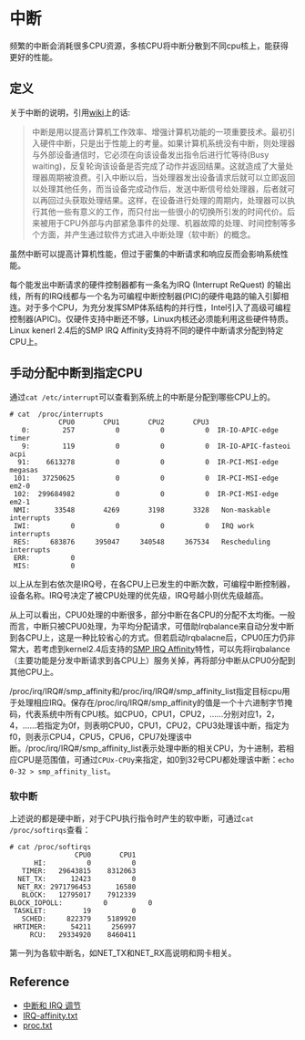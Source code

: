 # 中断
频繁的中断会消耗很多CPU资源，多核CPU将中断分散到不同cpu核上，能获得更好的性能。

## 定义
关于中断的说明，引用[wiki](https://zh.wikipedia.org/wiki/%E4%B8%AD%E6%96%B7)上的话:

> 中断是用以提高计算机工作效率、增强计算机功能的一项重要技术。最初引入硬件中断，只是出于性能上的考量。如果计算机系统没有中断，则处理器与外部设备通信时，它必须在向该设备发出指令后进行忙等待(Busy waiting)，反复轮询该设备是否完成了动作并返回结果。这就造成了大量处理器周期被浪费。引入中断以后，当处理器发出设备请求后就可以立即返回以处理其他任务，而当设备完成动作后，发送中断信号给处理器，后者就可以再回过头获取处理结果。这样，在设备进行处理的周期内，处理器可以执行其他一些有意义的工作，而只付出一些很小的切换所引发的时间代价。后来被用于CPU外部与内部紧急事件的处理、机器故障的处理、时间控制等多个方面，并产生通过软件方式进入中断处理（软中断）的概念。

虽然中断可以提高计算机性能，但过于密集的中断请求和响应反而会影响系统性能。

每个能发出中断请求的硬件控制器都有一条名为IRQ (Interrupt ReQuest) 的输出线，所有的IRQ线都与一个名为可编程中断控制器(PIC)的硬件电路的输入引脚相连。对于多个CPU，为充分发挥SMP体系结构的并行性，Intel引入了高级可编程控制器(APIC)。仅硬件支持中断还不够，Linux内核还必须能利用这些硬件特质。Linux kenerl 2.4后的SMP IRQ Affinity支持将不同的硬件中断请求分配到特定CPU上。

## 手动分配中断到指定CPU
通过`cat /etc/interrupt`可以查看到系统上的中断是分配到哪些CPU上的。
```
# cat  /proc/interrupts
            CPU0       CPU1       CPU2       CPU3
   0:        257          0          0          0  IR-IO-APIC-edge      timer
   9:        119          0          0          0  IR-IO-APIC-fasteoi   acpi
  91:    6613278          0          0          0  IR-PCI-MSI-edge      megasas
 101:   37250625          0          0          0  IR-PCI-MSI-edge      em2-0
 102:  299684982          0          0          0  IR-PCI-MSI-edge      em2-1
 NMI:      33548       4269       3198       3328   Non-maskable interrupts
 IWI:          0          0          0          0   IRQ work interrupts
 RES:     683876     395047     340548     367534   Rescheduling interrupts
 ERR:          0
 MIS:          0

```

以上从左到右依次是IRQ号，在各CPU上已发生的中断次数，可编程中断控制器，设备名称。IRQ号决定了被CPU处理的优先级，IRQ号越小则优先级越高。

从上可以看出，CPU0处理的中断很多，部分中断在各CPU的分配不太均衡。一般而言，中断只被CPU0处理，为平均分配请求，可借助Irqbalance来自动分发中断到各CPU上，这是一种比较省心的方式。但若启动Irqbalacne后，CPU0压力仍非常大，若考虑到kernel2.4后支持的[SMP IRQ Affinity](https://github.com/torvalds/linux/blob/9256d5a308c95a50c6e85d682492ae1f86a70f9b/Documentation/IRQ-affinity.txt)特性，可以先将irqbalance（主要功能是分发中断请求到各CPU上）服务关掉，再将部分中断从CPU0分配到其他CPU上。

/proc/irq/IRQ#/smp_affinity和/proc/irq/IRQ#/smp_affinity_list指定目标cpu用于处理相应IRQ。保存在/proc/irq/IRQ#/smp_affinity的值是一个十六进制字节掩码，代表系统中所有CPU核。如CPU0，CPU1，CPU2，……分别对应1，2，4，……若指定为0f，则表明CPU0，CPU1，CPU2，CPU3处理该中断，指定为f0，则表示CPU4，CPU5，CPU6，CPU7处理该中断。/proc/irq/IRQ#/smp_affinity_list表示处理中断的相关CPU，为十进制，若相应CPU是范围值，可通过`CPUx-CPUy`来指定，如0到32号CPU都处理该中断：`echo 0-32 > smp_affinity_list`。

### 软中断
上述说的都是硬中断，对于CPU执行指令时产生的软中断，可通过`cat /proc/softirqs`查看：

```
# cat /proc/softirqs
                CPU0       CPU1
      HI:          0          0
   TIMER:   29643815    8312063
  NET_TX:      12423          0
  NET_RX: 2971796453      16580
   BLOCK:   12795017    7912339
BLOCK_IOPOLL:          0          0
 TASKLET:         19          0
   SCHED:     822379    5189920
 HRTIMER:      54211     256997
     RCU:   29334920    8460411
```

第一列为各软中断名，如NET_TX和NET_RX高说明和网卡相关。

## Reference
- [中断和 IRQ 调节](https://access.redhat.com/documentation/zh-CN/Red_Hat_Enterprise_Linux/6/html/Performance_Tuning_Guide/s-cpu-irq.html)
- [IRQ-affinity.txt](https://github.com/torvalds/linux/blob/9256d5a308c95a50c6e85d682492ae1f86a70f9b/Documentation/IRQ-affinity.txt)
- [proc.txt](http://www.cyberciti.biz/files/linux-kernel/Documentation/filesystems/proc.txt)
